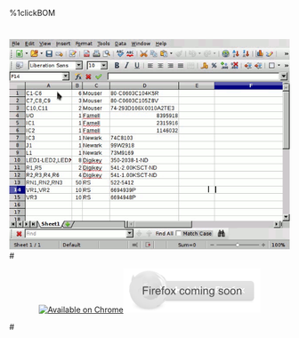 %1clickBOM
#
#
<link href="favicon.png" rel="shortcut icon" type="image/png"></link>
<link rel="chrome-webstore-item" href="https://chrome.google.com/webstore/detail/mflpmlediakefinapghmabapjeippfdi">
<script type"text/javascript" src="gfycat.js"></script>
<center><div class="gfyitem" data-title=true data-autoplay=false data-controls=true data-expand=false data-id="EminentSecondaryInsect" ><img src=demo.gif></div></center>
#

<center><p><a id="chromelink" href="https://chrome.google.com/webstore/detail/1clickbom/mflpmlediakefinapghmabapjeippfdi"><img id="chromeimage" src="https://raw.githubusercontent.com/monostable/1clickBOM/master/readme_images/chrome.png" alt="Available on Chrome" /></a><img alt="Firefox coming soon" src="firefox.png"></p></center>
<script type"text/javascript">
    //fix favicon on firefox (due to github.io hosting)
    link=document.createElement("link");
    link.setAttribute("href", "favicon.png");
    link.setAttribute("rel", "shortcut icon");
    link.setAttribute("type", "image/png");
    document.head.appendChild(link);
    var chromelink = document.getElementById("chromelink");
    var chromelink = document.getElementById("chromeimage");
    if (/Chrome/.test(navigator.userAgent)) {
        chromelink.href = "#";
        chromelink.onclick = function () { chrome.webstore.install();};
    }
</script>
#

